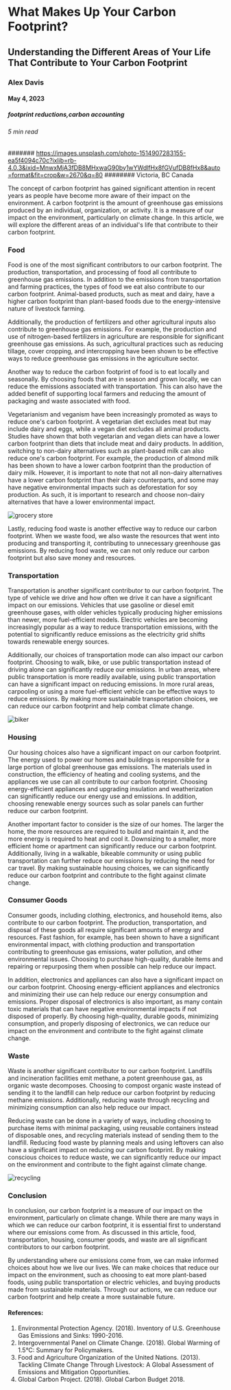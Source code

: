 # What Makes Up Your Carbon Footprint?
## Understanding the Different Areas of Your Life That Contribute to Your Carbon Footprint
### Alex Davis
#### May 4, 2023
##### footprint reductions,carbon accounting
###### 5 min read
####### https://images.unsplash.com/photo-1514907283155-ea5f4094c70c?ixlib=rb-4.0.3&ixid=MnwxMjA3fDB8MHxwaG90by1wYWdlfHx8fGVufDB8fHx8&auto=format&fit=crop&w=2670&q=80
######## Victoria, BC Canada

The concept of carbon footprint has gained significant attention in recent years as people have become more aware of their impact on the environment. A carbon footprint is the amount of greenhouse gas emissions produced by an individual, organization, or activity. It is a measure of our impact on the environment, particularly on climate change. In this article, we will explore the different areas of an individual's life that contribute to their carbon footprint.

### Food
Food is one of the most significant contributors to our carbon footprint. The production, transportation, and processing of food all contribute to greenhouse gas emissions. In addition to the emissions from transportation and farming practices, the types of food we eat also contribute to our carbon footprint. Animal-based products, such as meat and dairy, have a higher carbon footprint than plant-based foods due to the energy-intensive nature of livestock farming.

Additionally, the production of fertilizers and other agricultural inputs also contribute to greenhouse gas emissions. For example, the production and use of nitrogen-based fertilizers in agriculture are responsible for significant greenhouse gas emissions. As such, agricultural practices such as reducing tillage, cover cropping, and intercropping have been shown to be effective ways to reduce greenhouse gas emissions in the agriculture sector.

Another way to reduce the carbon footprint of food is to eat locally and seasonally. By choosing foods that are in season and grown locally, we can reduce the emissions associated with transportation. This can also have the added benefit of supporting local farmers and reducing the amount of packaging and waste associated with food.

Vegetarianism and veganism have been increasingly promoted as ways to reduce one's carbon footprint. A vegetarian diet excludes meat but may include dairy and eggs, while a vegan diet excludes all animal products. Studies have shown that both vegetarian and vegan diets can have a lower carbon footprint than diets that include meat and dairy products. In addition, switching to non-dairy alternatives such as plant-based milk can also reduce one's carbon footprint. For example, the production of almond milk has been shown to have a lower carbon footprint than the production of dairy milk. However, it is important to note that not all non-dairy alternatives have a lower carbon footprint than their dairy counterparts, and some may have negative environmental impacts such as deforestation for soy production. As such, it is important to research and choose non-dairy alternatives that have a lower environmental impact.

![grocery store](https://images.unsplash.com/photo-1618260762313-3f23f6e8acc1?ixlib=rb-4.0.3&ixid=MnwxMjA3fDB8MHxwaG90by1wYWdlfHx8fGVufDB8fHx8&auto=format&fit=crop&w=3732&q=80)

Lastly, reducing food waste is another effective way to reduce our carbon footprint. When we waste food, we also waste the resources that went into producing and transporting it, contributing to unnecessary greenhouse gas emissions. By reducing food waste, we can not only reduce our carbon footprint but also save money and resources.


### Transportation
Transportation is another significant contributor to our carbon footprint. The type of vehicle we drive and how often we drive it can have a significant impact on our emissions. Vehicles that use gasoline or diesel emit greenhouse gases, with older vehicles typically producing higher emissions than newer, more fuel-efficient models. Electric vehicles are becoming increasingly popular as a way to reduce transportation emissions, with the potential to significantly reduce emissions as the electricity grid shifts towards renewable energy sources.

Additionally, our choices of transportation mode can also impact our carbon footprint. Choosing to walk, bike, or use public transportation instead of driving alone can significantly reduce our emissions. In urban areas, where public transportation is more readily available, using public transportation can have a significant impact on reducing emissions. In more rural areas, carpooling or using a more fuel-efficient vehicle can be effective ways to reduce emissions. By making more sustainable transportation choices, we can reduce our carbon footprint and help combat climate change.

![biker](https://images.unsplash.com/photo-1682496693546-bff76eaae80f?ixlib=rb-4.0.3&ixid=MnwxMjA3fDB8MHxwaG90by1wYWdlfHx8fGVufDB8fHx8&auto=format&fit=crop&w=3043&q=80)

### Housing
Our housing choices also have a significant impact on our carbon footprint. The energy used to power our homes and buildings is responsible for a large portion of global greenhouse gas emissions. The materials used in construction, the efficiency of heating and cooling systems, and the appliances we use can all contribute to our carbon footprint. Choosing energy-efficient appliances and upgrading insulation and weatherization can significantly reduce our energy use and emissions. In addition, choosing renewable energy sources such as solar panels can further reduce our carbon footprint.

Another important factor to consider is the size of our homes. The larger the home, the more resources are required to build and maintain it, and the more energy is required to heat and cool it. Downsizing to a smaller, more efficient home or apartment can significantly reduce our carbon footprint. Additionally, living in a walkable, bikeable community or using public transportation can further reduce our emissions by reducing the need for car travel. By making sustainable housing choices, we can significantly reduce our carbon footprint and contribute to the fight against climate change.

### Consumer Goods
Consumer goods, including clothing, electronics, and household items, also contribute to our carbon footprint. The production, transportation, and disposal of these goods all require significant amounts of energy and resources. Fast fashion, for example, has been shown to have a significant environmental impact, with clothing production and transportation contributing to greenhouse gas emissions, water pollution, and other environmental issues. Choosing to purchase high-quality, durable items and repairing or repurposing them when possible can help reduce our impact.

In addition, electronics and appliances can also have a significant impact on our carbon footprint. Choosing energy-efficient appliances and electronics and minimizing their use can help reduce our energy consumption and emissions. Proper disposal of electronics is also important, as many contain toxic materials that can have negative environmental impacts if not disposed of properly. By choosing high-quality, durable goods, minimizing consumption, and properly disposing of electronics, we can reduce our impact on the environment and contribute to the fight against climate change.

### Waste
Waste is another significant contributor to our carbon footprint. Landfills and incineration facilities emit methane, a potent greenhouse gas, as organic waste decomposes. Choosing to compost organic waste instead of sending it to the landfill can help reduce our carbon footprint by reducing methane emissions. Additionally, reducing waste through recycling and minimizing consumption can also help reduce our impact.

Reducing waste can be done in a variety of ways, including choosing to purchase items with minimal packaging, using reusable containers instead of disposable ones, and recycling materials instead of sending them to the landfill. Reducing food waste by planning meals and using leftovers can also have a significant impact on reducing our carbon footprint. By making conscious choices to reduce waste, we can significantly reduce our impact on the environment and contribute to the fight against climate change.

![recycling](https://images.unsplash.com/photo-1555589228-135c25ae8cf5?ixlib=rb-4.0.3&ixid=MnwxMjA3fDB8MHxwaG90by1wYWdlfHx8fGVufDB8fHx8&auto=format&fit=crop&w=2670&q=80)

### Conclusion
In conclusion, our carbon footprint is a measure of our impact on the environment, particularly on climate change. While there are many ways in which we can reduce our carbon footprint, it is essential first to understand where our emissions come from. As discussed in this article, food, transportation, housing, consumer goods, and waste are all significant contributors to our carbon footprint.

By understanding where our emissions come from, we can make informed choices about how we live our lives. We can make choices that reduce our impact on the environment, such as choosing to eat more plant-based foods, using public transportation or electric vehicles, and buying products made from sustainable materials. Through our actions, we can reduce our carbon footprint and help create a more sustainable future.

#### References:

1. Environmental Protection Agency. (2018). Inventory of U.S. Greenhouse Gas Emissions and Sinks: 1990-2016.
2. Intergovernmental Panel on Climate Change. (2018). Global Warming of 1.5°C: Summary for Policymakers.
3. Food and Agriculture Organization of the United Nations. (2013). Tackling Climate Change Through Livestock: A Global Assessment of Emissions and Mitigation Opportunities.
4. Global Carbon Project. (2018). Global Carbon Budget 2018.